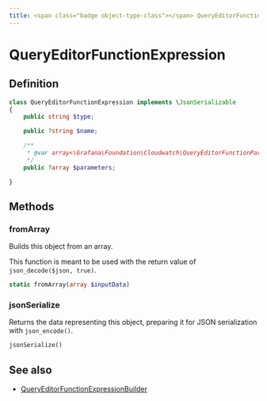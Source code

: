 ```yaml
---
title: <span class="badge object-type-class"></span> QueryEditorFunctionExpression
---
```

# <span class="badge object-type-class"></span> QueryEditorFunctionExpression

## Definition

```php
class QueryEditorFunctionExpression implements \JsonSerializable
{
    public string $type;

    public ?string $name;

    /**
     * @var array<\Grafana\Foundation\Cloudwatch\QueryEditorFunctionParameterExpression>|null
     */
    public ?array $parameters;

}
```
## Methods

### <span class="badge object-method"></span> fromArray

Builds this object from an array.

This function is meant to be used with the return value of `json_decode($json, true)`.

```php
static fromArray(array $inputData)
```

### <span class="badge object-method"></span> jsonSerialize

Returns the data representing this object, preparing it for JSON serialization with `json_encode()`.

```php
jsonSerialize()
```

## See also

 * <span class="badge builder"></span> [QueryEditorFunctionExpressionBuilder](./builder-QueryEditorFunctionExpressionBuilder.md)
